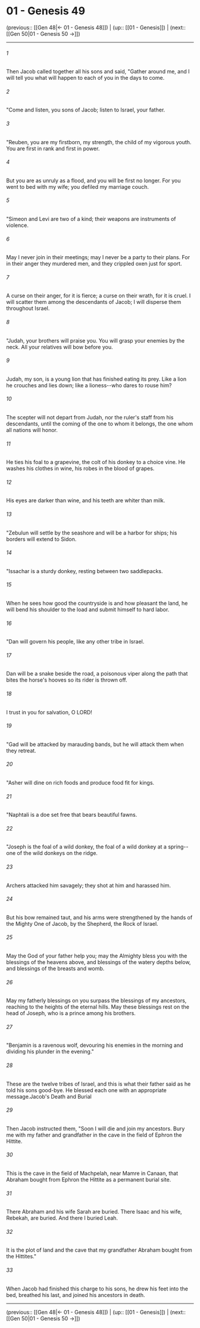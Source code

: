 # 01 - Genesis 49

(previous:: [[Gen 48|← 01 - Genesis 48]]) | (up:: [[01 - Genesis]]) | (next:: [[Gen 50|01 - Genesis 50 →]])

***


###### 1 
Then Jacob called together all his sons and said, "Gather around me, and I will tell you what will happen to each of you in the days to come. 

###### 2 
"Come and listen, you sons of Jacob; listen to Israel, your father. 

###### 3 
"Reuben, you are my firstborn, my strength, the child of my vigorous youth. You are first in rank and first in power. 

###### 4 
But you are as unruly as a flood, and you will be first no longer. For you went to bed with my wife; you defiled my marriage couch. 

###### 5 
"Simeon and Levi are two of a kind; their weapons are instruments of violence. 

###### 6 
May I never join in their meetings; may I never be a party to their plans. For in their anger they murdered men, and they crippled oxen just for sport. 

###### 7 
A curse on their anger, for it is fierce; a curse on their wrath, for it is cruel. I will scatter them among the descendants of Jacob; I will disperse them throughout Israel. 

###### 8 
"Judah, your brothers will praise you. You will grasp your enemies by the neck. All your relatives will bow before you. 

###### 9 
Judah, my son, is a young lion that has finished eating its prey. Like a lion he crouches and lies down; like a lioness--who dares to rouse him? 

###### 10 
The scepter will not depart from Judah, nor the ruler's staff from his descendants, until the coming of the one to whom it belongs, the one whom all nations will honor. 

###### 11 
He ties his foal to a grapevine, the colt of his donkey to a choice vine. He washes his clothes in wine, his robes in the blood of grapes. 

###### 12 
His eyes are darker than wine, and his teeth are whiter than milk. 

###### 13 
"Zebulun will settle by the seashore and will be a harbor for ships; his borders will extend to Sidon. 

###### 14 
"Issachar is a sturdy donkey, resting between two saddlepacks. 

###### 15 
When he sees how good the countryside is and how pleasant the land, he will bend his shoulder to the load and submit himself to hard labor. 

###### 16 
"Dan will govern his people, like any other tribe in Israel. 

###### 17 
Dan will be a snake beside the road, a poisonous viper along the path that bites the horse's hooves so its rider is thrown off. 

###### 18 
I trust in you for salvation, O LORD! 

###### 19 
"Gad will be attacked by marauding bands, but he will attack them when they retreat. 

###### 20 
"Asher will dine on rich foods and produce food fit for kings. 

###### 21 
"Naphtali is a doe set free that bears beautiful fawns. 

###### 22 
"Joseph is the foal of a wild donkey, the foal of a wild donkey at a spring-- one of the wild donkeys on the ridge. 

###### 23 
Archers attacked him savagely; they shot at him and harassed him. 

###### 24 
But his bow remained taut, and his arms were strengthened by the hands of the Mighty One of Jacob, by the Shepherd, the Rock of Israel. 

###### 25 
May the God of your father help you; may the Almighty bless you with the blessings of the heavens above, and blessings of the watery depths below, and blessings of the breasts and womb. 

###### 26 
May my fatherly blessings on you surpass the blessings of my ancestors, reaching to the heights of the eternal hills. May these blessings rest on the head of Joseph, who is a prince among his brothers. 

###### 27 
"Benjamin is a ravenous wolf, devouring his enemies in the morning and dividing his plunder in the evening." 

###### 28 
These are the twelve tribes of Israel, and this is what their father said as he told his sons good-bye. He blessed each one with an appropriate message.Jacob's Death and Burial 

###### 29 
Then Jacob instructed them, "Soon I will die and join my ancestors. Bury me with my father and grandfather in the cave in the field of Ephron the Hittite. 

###### 30 
This is the cave in the field of Machpelah, near Mamre in Canaan, that Abraham bought from Ephron the Hittite as a permanent burial site. 

###### 31 
There Abraham and his wife Sarah are buried. There Isaac and his wife, Rebekah, are buried. And there I buried Leah. 

###### 32 
It is the plot of land and the cave that my grandfather Abraham bought from the Hittites." 

###### 33 
When Jacob had finished this charge to his sons, he drew his feet into the bed, breathed his last, and joined his ancestors in death.

***

(previous:: [[Gen 48|← 01 - Genesis 48]]) | (up:: [[01 - Genesis]]) | (next:: [[Gen 50|01 - Genesis 50 →]])
